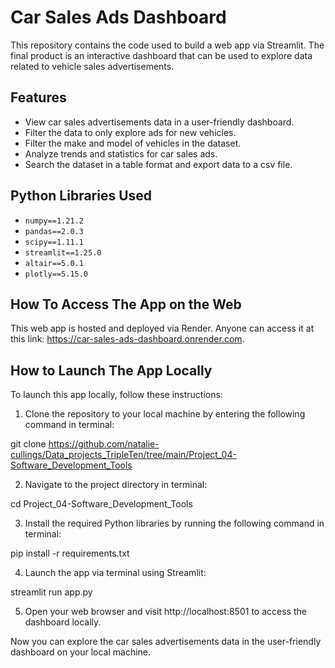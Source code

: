 # Car Sales Ads Dashboard

This repository contains the code used to build a web app via Streamlit. The final product is an interactive dashboard that can be used to explore data related to vehicle sales advertisements. 

## Features

- View car sales advertisements data in a user-friendly dashboard.
- Filter the data to only explore ads for new vehicles.
- Filter the make and model of vehicles in the dataset.
- Analyze trends and statistics for car sales ads.
- Search the dataset in a table format and export data to a csv file.

## Python Libraries Used

- `numpy==1.21.2`
- `pandas==2.0.3`
- `scipy==1.11.1`
- `streamlit==1.25.0`
- `altair==5.0.1`
- `plotly==5.15.0`

## How To Access The App on the Web

This web app is hosted and deployed via Render. Anyone can access it at this link: https://car-sales-ads-dashboard.onrender.com.


## How to Launch The App Locally

To launch this app locally, follow these instructions:

1. Clone the repository to your local machine by entering the following command in terminal:

git clone https://github.com/natalie-cullings/Data_projects_TripleTen/tree/main/Project_04-Software_Development_Tools

2. Navigate to the project directory in terminal:

cd <PATH TO DIRECTORY HERE>Project_04-Software_Development_Tools

3. Install the required Python libraries by running the following command in terminal:

pip install -r requirements.txt

4. Launch the app via terminal using Streamlit:

streamlit run app.py

5. Open your web browser and visit http://localhost:8501 to access the dashboard locally.

Now you can explore the car sales advertisements data in the user-friendly dashboard on your local machine.
